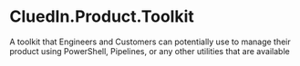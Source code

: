 # CluedIn.Product.Toolkit

A toolkit that Engineers and Customers can potentially use to manage their product using PowerShell, Pipelines, or any other utilities that are available